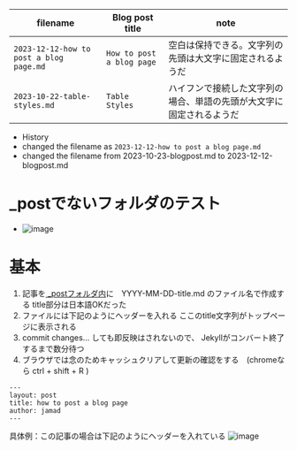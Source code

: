 <link rel="stylesheet" type="text/css" href="/assets/css/styles.css">

|filename|Blog post title|note|
|-|-|-|
|`2023-12-12-how to post a blog page.md`|`How to post a blog page`|空白は保持できる。文字列の先頭は大文字に固定されるようだ|
|`2023-10-22-table-styles.md`|`Table Styles`|ハイフンで接続した文字列の場合、単語の先頭が大文字に固定されるようだ|




* History
* changed the filename as `2023-12-12-how to post a blog page.md`
* changed the filename from 2023-10-23-blogpost.md to 2023-12-12-blogpost.md

# _postでないフォルダのテスト
* ![image](https://github.com/jamad/jamad.github.io/assets/949913/f7d5af53-098a-4863-9393-327cd6619463)


# 基本
1. 記事を[ _postフォルダ内](https://github.com/jamad/jamad.github.io/tree/master/_posts)に　YYYY-MM-DD-title.md のファイル名で作成する title部分は日本語OKだった
1. ファイルには下記のようにヘッダーを入れる  ここのtitle文字列がトップページに表示される 
1. commit changes... しても即反映はされないので、 Jekyllがコンバート終了するまで数分待つ
1. ブラウザでは念のためキャッシュクリアして更新の確認をする　(chromeなら ctrl + shift + R )

```
---
layout: post
title: how to post a blog page
author: jamad
---
```

具体例：この記事の場合は下記のようにヘッダーを入れている 
![image](https://github.com/jamad/jamad.github.io/assets/949913/80e13766-cc52-4b49-90e5-287a919c6b5f)

